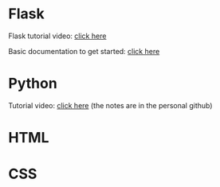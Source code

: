 # Flask

Flask tutorial video: [click here](https://www.google.com/search?q=flask+tutorial&oq=flask+tutor&aqs=chrome.0.0j69i57j0l3j69i60l2j69i61.2791j0j9&sourceid=chrome&ie=UTF-8#kpvalbx=__eRCXv6_KtC6tQad07egBg35)

Basic documentation to get started: [click here](https://flask.palletsprojects.com/en/1.1.x/quickstart/#quickstart)


# Python

Tutorial video: [click here](https://www.youtube.com/watch?v=_uQrJ0TkZlc)
(the notes are in the personal github)

# HTML


# CSS
